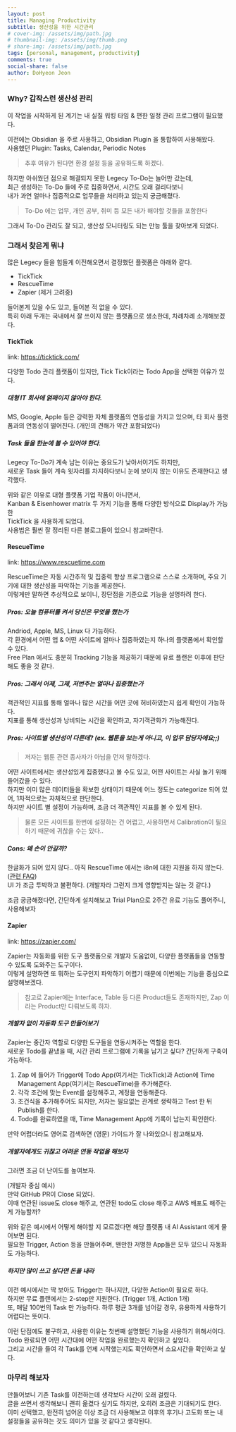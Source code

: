 ```yaml
---
layout: post
title: Managing Productivity
subtitle: 생산성을 위한 시간관리
# cover-img: /assets/img/path.jpg
# thumbnail-img: /assets/img/thumb.png
# share-img: /assets/img/path.jpg
tags: [personal, management, productivity]
comments: true
social-share: false
author: DoHyeon Jeon
---
```


### Why? 갑작스런 생산성 관리

이 작업을 시작하게 된 계기는 내 실질 워킹 타임 & 편한 일정 관리 프로그램이 필요했다.  

이전에는 Obsidian 을 주로 사용하고, Obsidian Plugin 을 통합하여 사용해왔다.  
사용했던 Plugin: Tasks, Calendar, Periodic Notes  

> 추후 여유가 된다면 환경 설정 등을 공유하도록 하겠다.

하지만 아쉬웠던 점으로 해결되지 못한 Legecy To-Do는 늘어만 갔는데,  
최근 생성하는 To-Do 들에 주로 집중하면서, 시간도 오래 걸리다보니  
내가 과연 얼마나 집중적으로 업무들을 처리하고 있는지 궁금해졌다.  

> To-Do 에는 업무, 개인 공부, 취미 등 모든 내가 해야할 것들을 포함한다

그래서 To-Do 관리도 잘 되고, 생산성 모니터링도 되는 만능 툴을 찾아보게 되었다.  


### 그래서 찾은게 뭐냐
많은 Legecy 들을 힘들게 이전해오면서 결정했던 플랫폼은 아래와 같다.    
- TickTick
- RescueTime
- Zapier (제거 고려중)

들어본게 있을 수도 있고, 들어본 적 없을 수 있다.  
특히 아래 두개는 국내에서 잘 쓰이지 않는 플랫폼으로 생소한데, 차례차례 소개해보겠다.  


#### TickTick
link: https://ticktick.com/

다양한 Todo 관리 플랫폼이 있지만, Tick Tick이라는 Todo App을 선택한 이유가 있다.  

##### 대형 IT 회사에 얽매이지 않아야 한다.
MS, Google, Apple 등은 강력한 자체 플랫폼의 연동성을 가지고 있으며, 타 회사 플랫폼과의 연동성이 떨어진다. (개인의 견해가 약간 포함되었다)  

##### Task 들을 한눈에 볼 수 있어야 한다.
Legecy To-Do가 계속 남는 이유는 중요도가 낮아서이기도 하지만,   
새로운 Task 들이 계속 윗자리를 차지하다보니 눈에 보이지 않는 이유도 존재한다고 생각했다.  

위와 같은 이유로 대형 플랫폼 기업 작품이 아니면서,  
Kanban & Eisenhower matrix 두 가지 기능을 통해 다양한 방식으로 Display가 가능한  
TickTick 을 사용하게 되었다.  
사용법은 훨씬 잘 정리된 다른 블로그들이 있으니 참고바란다.  


#### RescueTime
link: https://www.rescuetime.com

RescueTime은 자동 시간추적 및 집중력 향상 프로그램으로 스스로 소개하며, 주요 기기에 대한 생산성을 파악하는 기능을 제공한다.  
이렇게만 말하면 추상적으로 보이니, 장단점을 기준으로 기능을 설명하려 한다.  

##### Pros: 오늘 컴퓨터를 켜서 당신은 무엇을 했는가
Andriod, Apple, MS, Linux 다 가능하다.  
각 환경에서 어떤 앱 & 어떤 사이트에 얼마나 집중하였는지 하나의 플랫폼에서 확인할 수 있다.  
Free Plan 에서도 충분히 Tracking 기능을 제공하기 때문에 유료 플랜은 이후에 판단해도 좋을 것 같다.  
##### Pros: 그래서 어제, 그제, 저번주는 얼마나 집중했는가
객관적인 지표를 통해 얼마나 많은 시간을 어떤 곳에 허비하였는지 쉽게 확인이 가능하다.  
지표를 통해 생산성과 낭비되는 시간을 확인하고, 자기객관화가 가능해진다.  


##### Pros: 사이트별 생산성이 다른데? (ex. 웹툰을 보는게 아니고, 이 업무 담당자에요;;)
> 저자는 웹툰 관련 종사자가 아님을 먼저 말하겠다. 

어떤 사이트에서는 생산성있게 집중했다고 볼 수도 있고, 어떤 사이트는 사실 놀기 위해 들어갔을 수 있다.   
하지만 이미 많은 데이터들을 확보한 상태이기 때문에 어느 정도는 categorize 되어 있어, 1차적으로는 자체적으로 판단한다.  
하지만 사이트 별 설정이 가능하며, 조금 더 객관적인 지표를 볼 수 있게 된다.  
> 물론 모든 사이트를 한번에 설정하는 건 어렵고, 사용하면서 Calibration이 필요하기 때문에 귀찮을 수는 있다..

##### Cons: 왜 손이 안갈까?
한글화가 되어 있지 않다.. 아직 RescueTime 에서는 i8n에 대한 지원을 하지 않는다. ([관련 FAQ](https://newrescuetime.helpscoutdocs.com/article/372-what-languages-does-rescuetime-support))  
UI 가 조금 투박하고 불편하다. (개발자라 그런지 크게 영향받지는 않는 것 같다.)  


조금 궁금해졌다면, 간단하게 설치해보고 Trial Plan으로 2주간 유료 기능도 풀어주니, 사용해보자  


#### Zapier
link: https://zapier.com/

Zapier는 자동화를 위한 도구 플랫폼으로 개발자 도움없이, 다양한 플랫폼들을 연동할 수 있도록 도와주는 도구이다.  
이렇게 설명하면 또 뭐하는 도구인지 파악하기 어렵기 때문에 이번에는 기능을 중심으로 설명해보겠다.  

> 참고로 Zapier에는 Interface, Table 등 다른 Product들도 존재하지만, Zap 이라는 Product만 다뤄보도록 하자.  

##### 개발자 없이 자동화 도구 만들어보기
Zapier는 중간자 역할로 다양한 도구들을 연동시켜주는 역할을 한다.  
새로운 Todo를 끝냈을 때, 시간 관리 프로그램에 기록을 남기고 싶다? 간단하게 구축이 가능하다.  

1. Zap 에 들어가 Trigger에 Todo App(여기서는 TickTick)과 Action에 Time Management App(여기서는 RescueTime)을 추가해준다.
2. 각각 조건에 맞는 Event를 설정해주고, 계정을 연동해준다.
3. 조건식을 추가해주어도 되지만, 저자는 필요없는 관계로 생략하고 Test 한 뒤 Publish를 한다.
4. Todo를 완료하였을 때, Time Management App에 기록이 남는지 확인한다.

만약 어렵더라도 영어로 검색하면 (영문) 가이드가 잘 나와있으니 참고해보자.  

##### 개발자에게도 귀찮고 어려운 연동 작업을 해보자
그러면 조금 더 난이도를 높여보자.  

(개발자 중심 예시)   
만약 GitHub PR이 Close 되었다.   
이때 연관된 issue도 close 해주고, 연관된 todo도 close 해주고 AWS 배포도 해주는게 가능할까?  

위와 같은 예시에서 어떻게 해야할 지 모르겠다면 해당 플랫폼 내 AI Assistant 에게 물어보면 된다.  
필요한 Trigger, Action 등을 만들어주며, 왠만한 저명한 App들은 모두 있으니 자동화도 가능하다.  

##### 하지만 많이 쓰고 싶다면 돈을 내라
이전 예시에서는 딱 보아도 Trigger는 하나지만, 다양한 Action이 필요로 하다.  
하지만 무료 플랜에서는 2-step만 지원한다. (Trigger 1개, Action 1개)  
또, 매달 100번의 Task 만 가능하다. 하루 평균 3개를 넘어갈 경우, 유용하게 사용하기 어렵다는 뜻이다.  

이런 단점에도 불구하고, 사용한 이유는 첫번째 설명했던 기능을 사용하기 위해서이다.  
Todo 완료되면 어떤 시간대에 어떤 작업을 완료했는지 확인하고 싶었다.  
그리고 시간을 들여 각 Task를 언제 시작했는지도 확인하면서 소요시간을 확인하고 싶다.  


### 마무리 해보자
만들어보니 기존 Task를 이전하는데 생각보다 시간이 오래 걸렸다.  
글을 쓰면서 생각해보니 괜히 옮겼다 싶기도 하지만, 오히려 조금은 기대되기도 한다.  
이미 선택했고, 완전히 넘어온 이상 조금 더 사용해보고 이후의 후기나 고도화 또는 내 설정들을 공유하는 것도 의미가 있을 것 같다고 생각된다.  